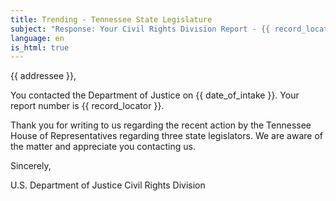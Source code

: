 ```yaml
---
title: Trending - Tennessee State Legislature
subject: "Response: Your Civil Rights Division Report - {{ record_locator }} from the {{ section_name }} Section"
language: en
is_html: true
---
```

{{ addressee }},

You contacted the Department of Justice on {{ date_of_intake }}.  Your report number is {{ record_locator }}.

Thank you for writing to us regarding the recent action by the Tennessee House of Representatives regarding three state legislators.  We are aware of the matter and appreciate you contacting us.

Sincerely,

U.S. Department of Justice
Civil Rights Division
